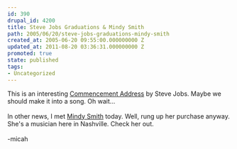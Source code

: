 ```yaml
---
id: 390
drupal_id: 4200
title: Steve Jobs Graduations & Mindy Smith
path: 2005/06/20/steve-jobs-graduations-mindy-smith
created_at: 2005-06-20 09:55:00.000000000 Z
updated_at: 2011-08-20 03:36:31.000000000 Z
promoted: true
state: published
tags:
- Uncategorized
---
```

This is an interesting <a href="http://www.indiemusician.com/2005/06/youve_got_to_fi.html">Commencement Address</a> by Steve Jobs. Maybe we should make it into a song. Oh wait...<br /><br />In other news, I met <a href="http://www.mindysmith.net/">Mindy Smith</a> today. Well, rung up her purchase anyway. She's a musician here in Nashville. Check her out.<br /><br />-micah
